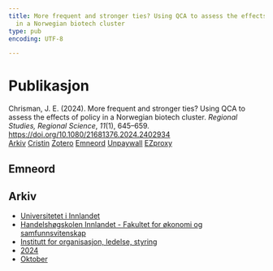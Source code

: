 ```yaml
---
title: More frequent and stronger ties? Using QCA to assess the effects of policy
  in a Norwegian biotech cluster
type: pub
encoding: UTF-8

---
```

<h1>Publikasjon</h1>
<article id="csl-bib-container-TLA24RMD" class="csl-bib-container">
  <div class="csl-bib-body"> <div class="csl-entry">Chrisman, J. E. (2024). More frequent and stronger ties? Using QCA to assess the effects of policy in a Norwegian biotech cluster. <i>Regional Studies, Regional Science</i>, <i>11</i>(1), 645–659. <a href="https://doi.org/10.1080/21681376.2024.2402934">https://doi.org/10.1080/21681376.2024.2402934</a></div> </div>
  <div class="csl-bib-buttons">
    <a href="#taxonomy-article-TLA24RMD" alt="archive" class="csl-bib-button">Arkiv</a>
    <a href="https://app.cristin.no/results/show.jsf?id=2309475" alt="Cristin" class="csl-bib-button">Cristin</a>
    <a href="http://zotero.org/groups/5881554/items/TLA24RMD" alt="Zotero" class="csl-bib-button">Zotero</a>
    <a href="#keywords-article-TLA24RMD" alt="keywords" class="csl-bib-button">Emneord</a>
    <a href="https://doi.org/10.1080/21681376.2024.2402934" alt="Unpaywall" class="csl-bib-button">Unpaywall</a>
    <a href="https://doi.org/10.1080/21681376.2024.2402934" alt="EZproxy" class="csl-bib-button">EZproxy</a>
  </div>
  <div id="csl-bib-meta-container-TLA24RMD"></div>
</article>
<div id="csl-bib-meta-TLA24RMD" class="csl-bib-meta">
  <article id="keywords-article-TLA24RMD" class="keywords-article">
    <h1>Emneord</h1>
    
  </article>
  <article id="taxonomy-article-TLA24RMD" class="taxonomy-article">
    <h1>Arkiv</h1>
    <ul>
      <li>
        <a href="/nn/archive/?key=3DCRN523">Universitetet i Innlandet</a>
      </li>
      <li>
        <a href="/nn/archive/?key=DU8Q9LN9">Handelshøgskolen Innlandet - Fakultet for økonomi og samfunnsvitenskap</a>
      </li>
      <li>
        <a href="/nn/archive/?key=4LUWR3ZM">Institutt for organisasjon, ledelse, styring</a>
      </li>
      <li>
        <a href="/nn/archive/?key=TY5PNNUR">2024</a>
      </li>
      <li>
        <a href="/nn/archive/?key=CY2FPFRV">Oktober</a>
      </li>
    </ul>
  </article>
</div>
